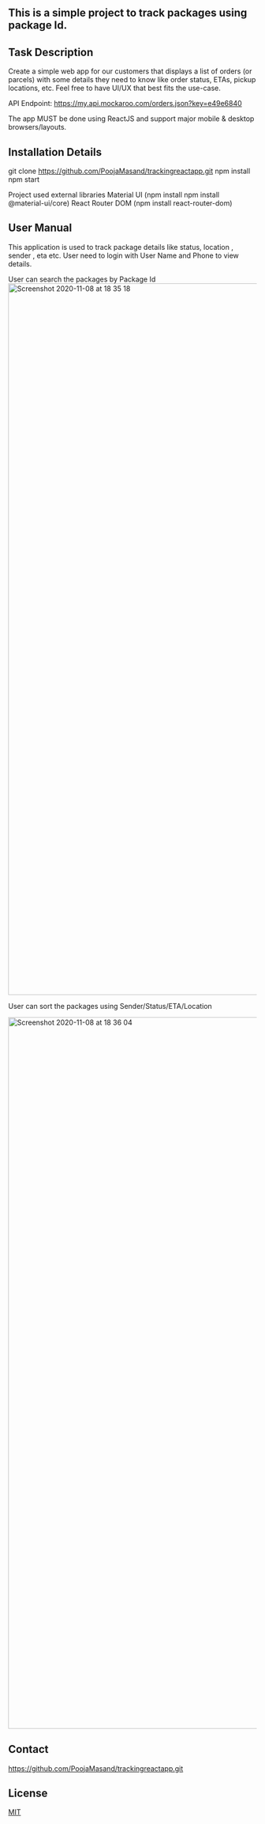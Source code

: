 ## This is a simple project to track packages using package Id.

## Task Description

Create a simple web app for our customers that displays a list of orders (or parcels)
with some details they need to know like order status, ETAs, pickup locations, etc.
Feel free to have UI/UX that best fits the use-case.

API Endpoint: https://my.api.mockaroo.com/orders.json?key=e49e6840

The app MUST be done using ReactJS and support major mobile & desktop
browsers/layouts.

## Installation Details

git clone https://github.com/PoojaMasand/trackingreactapp.git
npm install
npm start

Project used external libraries
Material UI (npm install npm install @material-ui/core)
React Router DOM (npm install react-router-dom)

## User Manual

This application is used to track package details like status, location , sender , eta etc.
User need to login with User Name and Phone to view details.

User can search the packages by Package Id 
<img width="1440" alt="Screenshot 2020-11-08 at 18 35 18" src="https://user-images.githubusercontent.com/72104747/98472124-30883580-21f1-11eb-8271-b9e23ef59d63.png">

User can sort the packages using Sender/Status/ETA/Location

<img width="1440" alt="Screenshot 2020-11-08 at 18 36 04" src="https://user-images.githubusercontent.com/72104747/98472136-4ac21380-21f1-11eb-8504-f06fd87756ea.png">


## Contact

https://github.com/PoojaMasand/trackingreactapp.git


## License
[MIT](https://choosealicense.com/licenses/mit/)

